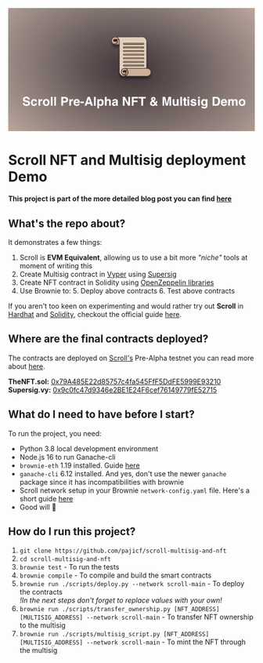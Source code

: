 <img src="./assets/banner.jpeg" alt="Scroll Pre-Alpha NFT and Multisig Demo"/>

# Scroll NFT and Multisig deployment Demo

**This project is part of the more detailed blog post you can find [here](https://pajicf.netlify.app/blog/scroll-layer2-nft-and-multisig-deployment)**  

## What's the repo about?

It demonstrates a few things:
1. Scroll is **EVM Equivalent**, allowing us to use a bit more _"niche"_ tools at moment of writing this
2. Create Multisig contract in [Vyper](https://vyper.readthedocs.io/en/stable/) using [Supersig](https://github.com/dmfxyz/supersig)
3. Create NFT contract in Solidity using [OpenZeppelin libraries](https://github.com/OpenZeppelin/openzeppelin-contracts/)
4. Use Brownie to:
   5. Deploy above contracts 
   6. Test above contracts

If you aren't too keen on experimenting and would rather try out **Scroll** 
in [Hardhat](https://hardhat.org/) and [Solidity](https://docs.soliditylang.org/en/v0.8.17/), checkout the official guide [here](https://guide.scroll.io/user-guide/contract-deployment-tutorial).

## Where are the final contracts deployed?

The contracts are deployed on [Scroll's](https://scroll.io/) Pre-Alpha testnet you can read more about [here](https://prealpha.scroll.io/).

**TheNFT.sol:** [0x79A485E22d85757c4fa545FfF5DdFE5999E93210](https://l2scan.scroll.io/address/0x79A485E22d85757c4fa545FfF5DdFE5999E93210)  
**Supersig.vy:** [0x9c0fc47d9346e2BE1E24F6cef76149779fE52715](https://l2scan.scroll.io/address/0x9c0fc47d9346e2BE1E24F6cef76149779fE52715)

## What do I need to have before I start?
To run the project, you need:
- Python 3.8 local development environment
- Node.js 16 to run Ganache-cli
- `brownie-eth` 1.19 installed. Guide [here](https://eth-brownie.readthedocs.io/en/stable/install.html)
- `ganache-cli` 6.12 installed. And yes, don't use the newer `ganache` package since it has incompatibilities with brownie
- Scroll network setup in your Brownie `network-config.yaml` file. Here's a short guide [here](https://github.com/pajicf/scroll-multisig-and-nft/assets/network_config_guide.md)
- Good will 🙂

## How do I run this project?
1. `git clone https://github.com/pajicf/scroll-multisig-and-nft`  
2. `cd scroll-multisig-and-nft`  
3. `brownie test` - To run the tests
4. `brownie compile` - To compile and build the smart contracts
5. `brownie run ./scripts/deploy.py --network scroll-main` - To deploy the contracts  
_!In the next steps don't forget to replace values with your own!_
6. `brownie run ./scripts/transfer_ownership.py [NFT_ADDRESS] [MULTISIG_ADDRESS] --network scroll-main` - To transfer NFT ownership to the multisig
7. `brownie run ./scripts/multisig_script.py [NFT_ADDRESS] [MULTISIG_ADDRESS] --network scroll-main` - To mint the NFT through the multisig
